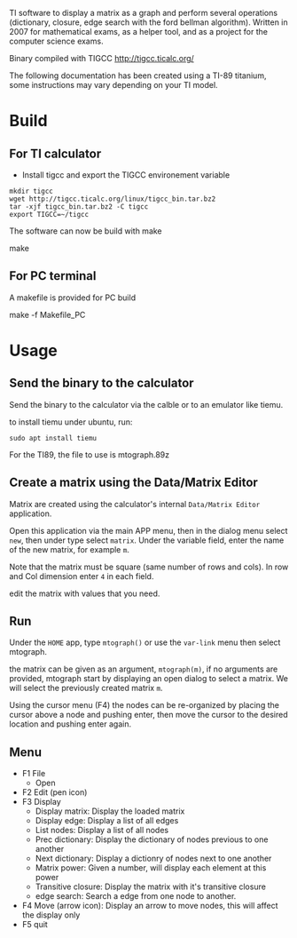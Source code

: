 TI software to display a matrix as a graph and perform several operations (dictionary, closure, edge search with the ford bellman algorithm). 
Written in 2007 for mathematical exams, as a helper tool, and as a project for the computer science exams. 

Binary compiled with TIGCC http://tigcc.ticalc.org/

The following documentation has been created using a TI-89 titanium, some instructions may vary depending on your TI model.

# Build

## For TI calculator

* Install tigcc and export the TIGCC environement variable
```
mkdir tigcc
wget http://tigcc.ticalc.org/linux/tigcc_bin.tar.bz2
tar -xjf tigcc_bin.tar.bz2 -C tigcc
export TIGCC=~/tigcc
```

The software can now be build with make

  make 

## For PC terminal

A makefile is provided for PC build

  make -f Makefile_PC

# Usage

## Send the binary to the calculator

Send the binary to the calculator via the calble or to an emulator like tiemu.

to install tiemu under ubuntu, run:  

    sudo apt install tiemu

For the TI89, the file to use is mtograph.89z

## Create a matrix using the Data/Matrix Editor

Matrix are created using the calculator's internal `Data/Matrix Editor` application.

Open this application via the main APP menu, then in the dialog menu select `new`, then under type select `matrix`. 
Under the variable field, enter the name of the new matrix, for example `m`.

Note that the matrix must be square (same number of rows and cols). In row and Col dimension enter `4` in each field.

edit the matrix with values that you need.

## Run

Under the `HOME` app, type `mtograph()` or use the `var-link` menu then select mtograph.

the matrix can be given as an argument, `mtograph(m)`, if no arguments are provided, mtograph start by displaying an open dialog to select a matrix. We will select the previously created matrix `m`.

Using the cursor menu (F4) the nodes can be re-organized by placing the cursor above a node and pushing enter, then move the cursor to the desired location and pushing enter again.

## Menu

* F1 File
  * Open
* F2 Edit (pen icon)
* F3 Display
  * Display matrix: Display the loaded matrix
  * Display edge: Display a list of all edges
  * List  nodes: Display a list of all  nodes
  * Prec dictionary: Display the dictionary of  nodes previous to one another
  * Next dictionary: Display a dictionry of  nodes next to one another
  * Matrix power: Given a number, will display each element at this power
  * Transitive closure: Display the matrix with it's transitive closure
  * edge search: Search a edge from one  node to another.
* F4 Move (arrow icon): Display an arrow to move  nodes, this will affect the display only
* F5 quit
